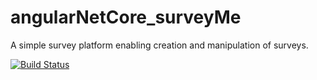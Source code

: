 # angularNetCore_surveyMe

A simple survey platform enabling creation and manipulation of surveys.

[![Build Status](https://dev.azure.com/udragan/SurveyMe/_apis/build/status/udragan.angularNetCore_surveyMe?branchName=master)](https://dev.azure.com/udragan/SurveyMe/_build/latest?definitionId=2?branchName=master)

